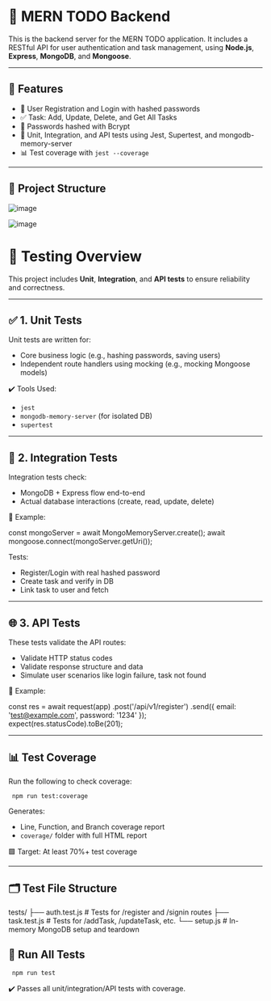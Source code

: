# 📝 MERN TODO Backend

This is the backend server for the MERN TODO application. It includes a RESTful API for user authentication and task management, using **Node.js**, **Express**, **MongoDB**, and **Mongoose**.

---

## 🚀 Features

- 👤 User Registration and Login with hashed passwords
- ✅ Task: Add, Update, Delete, and Get All Tasks
- 🔐 Passwords hashed with Bcrypt
- 🧪 Unit, Integration, and API tests using Jest, Supertest, and mongodb-memory-server
- 📊 Test coverage with `jest --coverage`

---

## 📁 Project Structure

![image](https://github.com/user-attachments/assets/9592b799-bacb-42c6-97af-6e497fc9428b)


![image](https://github.com/user-attachments/assets/6a7630bc-8a4c-4b6e-801e-a0936cebbfdf)

# 🧪 Testing Overview

This project includes **Unit**, **Integration**, and **API tests** to ensure reliability and correctness.

---

## ✅ 1. Unit Tests

Unit tests are written for:

* Core business logic (e.g., hashing passwords, saving users)
* Independent route handlers using mocking (e.g., mocking Mongoose models)

✔️ Tools Used:

* `jest`
* `mongodb-memory-server` (for isolated DB)
* `supertest`

---

## 🔄 2. Integration Tests

Integration tests check:

* MongoDB + Express flow end-to-end
* Actual database interactions (create, read, update, delete)

🧪 Example:

const mongoServer = await MongoMemoryServer.create();
await mongoose.connect(mongoServer.getUri());


Tests:

* Register/Login with real hashed password
* Create task and verify in DB
* Link task to user and fetch

---

## 🌐 3. API Tests

These tests validate the API routes:

* Validate HTTP status codes
* Validate response structure and data
* Simulate user scenarios like login failure, task not found

🧪 Example:

const res = await request(app)
  .post('/api/v1/register')
  .send({ email: 'test@example.com', password: '1234' });
expect(res.statusCode).toBe(201);


---

## 📊 Test Coverage

Run the following to check coverage:


     npm run test:coverage


Generates:

* Line, Function, and Branch coverage report
* `coverage/` folder with full HTML report

🟩 Target: At least 70%+ test coverage

---

## 🗂 Test File Structure


tests/
├── auth.test.js    # Tests for /register and /signin routes
├── task.test.js    # Tests for /addTask, /updateTask, etc.
└── setup.js        # In-memory MongoDB setup and teardown


## 🚀 Run All Tests

     npm run test


✔️ Passes all unit/integration/API tests with coverage.


